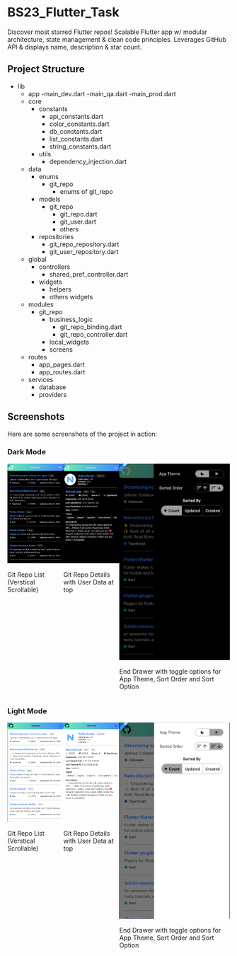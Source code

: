 # BS23_Flutter_Task
Discover most starred Flutter repos! Scalable Flutter app w/ modular architecture, state management &amp; clean code principles. Leverages GitHub API &amp; displays name, description &amp; star count.

## Project Structure
- lib
    - app
        -main_dev.dart
        -main_qa.dart
        -main_prod.dart
    - core
        - constants
            - api_constants.dart
            - color_constants.dart
            - db_constants.dart
            - list_constants.dart
            - string_constants.dart
        - utils
            - dependency_injection.dart
    - data
        - enums
            - git_repo
                - enums of git_repo
        - models
            - git_repo
                - git_repo.dart
                - git_user.dart
                - others
        - repositories
            - git_repo_repository.dart
            - git_user_repository.dart
    - global
        - controllers
            - shared_pref_controller.dart
        - widgets
            - helpers
            - others widgets
    - modules
        - git_repo
            - business_logic
                - git_repo_binding.dart
                - git_repo_controller.dart
            - local_widgets
            - screens
    - routes
        - app_pages.dart
        - app_routes.dart
    - services
        - database
        - providers

## Screenshots

Here are some screenshots of the project in action:

### Dark Mode
<div style="display: flex; justify-content: space-between;">
<div>
 <img src="screenshots/dark_mode/git_repo_list.png" alt="Screenshot 1" width="250"/>
 <p>Git Repo List (Verstical Scrollable)</p>
</div>
<div>
 <img src="screenshots/dark_mode/git_repo_details.png" alt="Screenshot 2" width="250"/>
 <p>Git Repo Details with User Data at top</p>
</div>
<div>
 <img src="screenshots/dark_mode/end_drawer.png" alt="Screenshot 3" width="250"/>
 <p>End Drawer with toggle options for App Theme, Sort Order and Sort Option</p>
</div>
</div>

### Light Mode
<div style="display: flex; justify-content: space-between;">
<div>
 <img src="screenshots/light_mode/git_repo_list.png" alt="Screenshot 1" width="250"/>
 <p>Git Repo List (Verstical Scrollable)</p>
</div>
<div>
 <img src="screenshots/light_mode/git_repo_details.png" alt="Screenshot 2" width="250"/>
 <p>Git Repo Details with User Data at top</p>
</div>
<div>
 <img src="screenshots/light_mode/end_drawer.png" alt="Screenshot 3" width="250"/>
 <p>End Drawer with toggle options for App Theme, Sort Order and Sort Option</p>
</div>
</div>